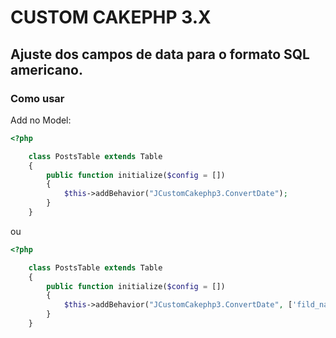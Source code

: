 # CUSTOM CAKEPHP 3.X

## Ajuste dos campos de data para o formato SQL americano.

### Como usar

Add no Model:

```php
<?php

    class PostsTable extends Table 
    {
        public function initialize($config = [])
        {
            $this->addBehavior("JCustomCakephp3.ConvertDate");
        }
    }
```
ou
```php
<?php

    class PostsTable extends Table 
    {
        public function initialize($config = [])
        {
            $this->addBehavior("JCustomCakephp3.ConvertDate", ['fild_name1', 'fild_name2']);
        }
    }
```